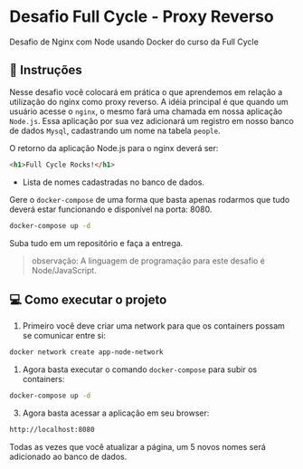 # Desafio Full Cycle - Proxy Reverso

Desafio de Nginx com Node usando Docker do curso da Full Cycle

## 📝 Instruções

Nesse desafio você colocará em prática o que aprendemos em relação a utilização do nginx como proxy reverso. A idéia principal é que quando um usuário acesse o `nginx`, o mesmo fará uma chamada em nossa aplicação `Node.js`. Essa aplicação por sua vez adicionará um registro em nosso banco de dados `Mysql`, cadastrando um nome na tabela `people`.

O retorno da aplicação Node.js para o nginx deverá ser:

```html
<h1>Full Cycle Rocks!</h1>
```

- Lista de nomes cadastradas no banco de dados.

Gere o `docker-compose` de uma forma que basta apenas rodarmos que tudo deverá estar funcionando e disponível na porta: 8080.
                                                            
```bash
docker-compose up -d 
```

Suba tudo em um repositório e faça a entrega.

> observação: A linguagem de programação para este desafio é Node/JavaScript.

## 💻 Como executar o projeto

1. Primeiro você deve criar uma network para que os containers possam se comunicar entre si:

```bash
docker network create app-node-network
```

1. Agora basta executar o comando `docker-compose` para subir os containers:

```bash
docker-compose up -d
```

3. Agora basta acessar a aplicação em seu browser:

```bash
http://localhost:8080
```

Todas as vezes que você atualizar a página, um 5 novos nomes será adicionado ao banco de dados.